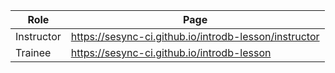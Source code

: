 Role | Page
---|---
Instructor | https://sesync-ci.github.io/introdb-lesson/instructor
Trainee | https://sesync-ci.github.io/introdb-lesson
